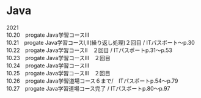 # Java

2021  
 10.20　progate Java学習コースⅢ  
 10.21　progate Java学習コースⅠ,Ⅱ(繰り返し処理)２回目 / ITパスポート～p.30  
 10.22　progate Java学習コースⅡ　２回目 /  ITパスポートp.31～p.53  
 10.23　progate Java学習コースⅢ　２回目  
 10.24　progate Java学習コースⅢ  
 10.25　progate Java学習コースⅢ　２回目  
 10.26　progate Java学習道場コース６まで/　ITパスポートp.54～p.79  
 10.27　progate Java学習道場コース完了 / ITパスポートp.80～p.97  
